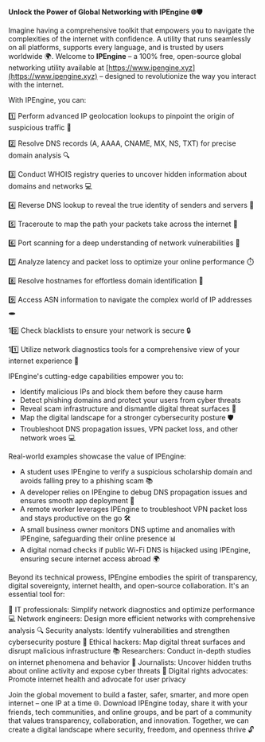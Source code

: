 **Unlock the Power of Global Networking with IPEngine 🌐🛡️**

Imagine having a comprehensive toolkit that empowers you to navigate the complexities of the internet with confidence. A utility that runs seamlessly on all platforms, supports every language, and is trusted by users worldwide 🌍. Welcome to **IPEngine** – a 100% free, open-source global networking utility available at [https://www.ipengine.xyz](https://www.ipengine.xyz) – designed to revolutionize the way you interact with the internet.

With IPEngine, you can:

1️⃣ Perform advanced IP geolocation lookups to pinpoint the origin of suspicious traffic 📍

2️⃣ Resolve DNS records (A, AAAA, CNAME, MX, NS, TXT) for precise domain analysis 🔍

3️⃣ Conduct WHOIS registry queries to uncover hidden information about domains and networks 💻

4️⃣ Reverse DNS lookup to reveal the true identity of senders and servers 📡

5️⃣ Traceroute to map the path your packets take across the internet 🚀

6️⃣ Port scanning for a deep understanding of network vulnerabilities 🔧

7️⃣ Analyze latency and packet loss to optimize your online performance ⏱️

8️⃣ Resolve hostnames for effortless domain identification 📁

9️⃣ Access ASN information to navigate the complex world of IP addresses 🕳️

10️⃣ Check blacklists to ensure your network is secure 🔒

11️⃣ Utilize network diagnostics tools for a comprehensive view of your internet experience 🤖

IPEngine's cutting-edge capabilities empower you to:

* Identify malicious IPs and block them before they cause harm
* Detect phishing domains and protect your users from cyber threats
* Reveal scam infrastructure and dismantle digital threat surfaces 🔪
* Map the digital landscape for a stronger cybersecurity posture 🛡️
* Troubleshoot DNS propagation issues, VPN packet loss, and other network woes 💻

Real-world examples showcase the value of IPEngine:

* A student uses IPEngine to verify a suspicious scholarship domain and avoids falling prey to a phishing scam 📚
* A developer relies on IPEngine to debug DNS propagation issues and ensures smooth app deployment 🤝
* A remote worker leverages IPEngine to troubleshoot VPN packet loss and stays productive on the go 🛠️
* A small business owner monitors DNS uptime and anomalies with IPEngine, safeguarding their online presence 📊
* A digital nomad checks if public Wi-Fi DNS is hijacked using IPEngine, ensuring secure internet access abroad 🌍

Beyond its technical prowess, IPEngine embodies the spirit of transparency, digital sovereignty, internet health, and open-source collaboration. It's an essential tool for:

👥 IT professionals: Simplify network diagnostics and optimize performance
💻 Network engineers: Design more efficient networks with comprehensive analysis
🔍 Security analysts: Identify vulnerabilities and strengthen cybersecurity posture
🧠 Ethical hackers: Map digital threat surfaces and disrupt malicious infrastructure
📚 Researchers: Conduct in-depth studies on internet phenomena and behavior
📰 Journalists: Uncover hidden truths about online activity and expose cyber threats
💼 Digital rights advocates: Promote internet health and advocate for user privacy

Join the global movement to build a faster, safer, smarter, and more open internet – one IP at a time 🌐. Download IPEngine today, share it with your friends, tech communities, and online groups, and be part of a community that values transparency, collaboration, and innovation. Together, we can create a digital landscape where security, freedom, and openness thrive 🔓